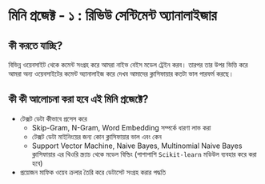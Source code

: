 # মিনি প্রজেক্ট - ১ : রিভিউ সেন্টিমেন্ট অ্যানালাইজার

## কী করতে যাচ্ছি?

বিভিন্ন ওয়েবসাইট থেকে কমেন্ট সংগ্রহ করে আমরা নাইভ বেইস মডেল ট্রেইন করব। তারপর তার উপর ভিত্তি করে আমরা অন্য ওয়েবসাইটের কমেন্ট অ্যানালাইজ করে দেখব আমাদের ক্লাসিফায়ার কতটা ভাল পারফর্ম করছে। 

## কী কী আলোচনা করা হবে এই মিনি প্রজেক্টে?

* টেক্সট ডেটা কীভাবে প্রসেস করে
  * Skip-Gram, N-Gram, Word Embedding সম্পর্কে ধারণা লাভ করা
  * টেক্সট ডেটা মাইনিংয়ের জন্য কোন ক্লাসিফায়ার ভাল এবং কেন
  * Support Vector Machine, Naive Bayes, Multinomial Naive Bayes ক্লাসিফায়ার এর থিওরি স্ক্র্যাচ থেকে মডেল বিল্ডিং (পাশাপাশি `Scikit-learn` মডিউল ব্যবহার করে করা হবে)
* প্রয়োজন মাফিক ওয়েব ক্রলার তৈরি করে ডেটাসেট সংগ্রহ করার পদ্ধতি

